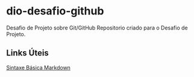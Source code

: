# dio-desafio-github
Desafio de Projeto sobre Git/GitHub
Repositorio criado para o Desafio de Projeto.

## Links Úteis
[Sintaxe Básica Markdown](https://www.markdownguide.org/basic-syntax/)
